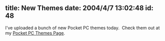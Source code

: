 title: New Themes
date: 2004/4/7 13:02:48
id: 48
---
I've uploaded a bunch of new Pocket PC themes today.  Check them out at my [Pocket PC Themes Page](ppcthemes.aspx).